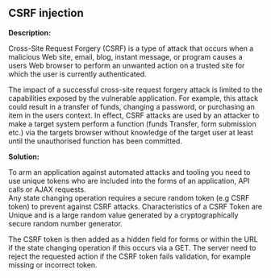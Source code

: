 
CSRF injection
-------

**Description:**

Cross-Site Request Forgery (CSRF) is a type of attack that occurs when a malicious Web site,
email, blog, instant message, or program causes a users Web browser to perform an unwanted
action on a trusted site for which the user is currently authenticated. 

The impact of a successful cross-site request forgery attack is limited to the 
capabilities exposed by the vulnerable application. For example, this attack could result 
in a transfer of funds, changing a password, or purchasing an item in the users context. 
In effect, CSRF attacks are used by an attacker to make a target system perform a 
function (funds Transfer, form submission etc.) via the targets browser without 
knowledge of the target user at least until the unauthorised function has been committed.



**Solution:**

To arm an application against automated attacks and tooling you need to use unique tokens 
who are included into the forms of an application, API calls or AJAX requests.  
Any state changing operation requires a secure random token (e.g CSRF token) to prevent 
against CSRF attacks. Characteristics of a CSRF Token are Unique and is a large random 
value generated by a cryptographically secure random number generator. 

The CSRF token is then added as a hidden field for forms or within the URL if the state 
changing operation if this occurs via a GET. The server need to reject the requested 
action if the CSRF token fails validation, for example missing or incorrect token.

	